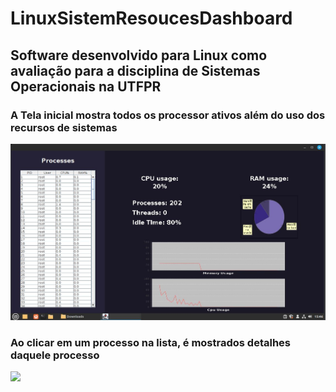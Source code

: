 # LinuxSistemResoucesDashboard
## Software desenvolvido para Linux como avaliação para a disciplina de Sistemas Operacionais na UTFPR

### A Tela inicial mostra todos os processor ativos além do uso dos recursos de sistemas
 <img src="https://raw.githubusercontent.com/4ntFer/LinuxSistemResoucesDashboard/main/screenshots/screeshot_dashboard_home.JPG" width="600" />

### Ao clicar em um processo na lista, é mostrados detalhes daquele processo

 <img src="https://raw.githubusercontent.com/4ntFer/LinuxSistemResoucesDashboard/main/screenshots/screeshot_dashboard_details.JPG)" width="600" />
